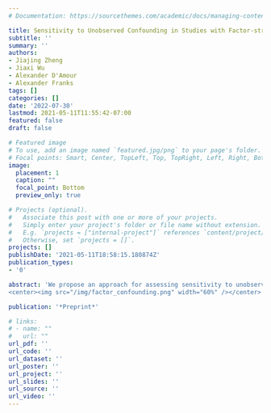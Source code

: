 ```yaml
---
# Documentation: https://sourcethemes.com/academic/docs/managing-content/

title: Sensitivity to Unobserved Confounding in Studies with Factor-structured Outcomes
subtitle: ''
summary: ''
authors:
- Jiajing Zheng
- Jiaxi Wu
- Alexander D'Amour
- Alexander Franks
tags: []
categories: []
date: '2022-07-30'
lastmod: 2021-05-11T11:55:42-07:00
featured: false
draft: false

# Featured image
# To use, add an image named `featured.jpg/png` to your page's folder.
# Focal points: Smart, Center, TopLeft, Top, TopRight, Left, Right, BottomLeft, Bottom, BottomRight.
image:
  placement: 1
  caption: ""
  focal_point: Bottom
  preview_only: true

# Projects (optional).
#   Associate this post with one or more of your projects.
#   Simply enter your project's folder or file name without extension.
#   E.g. `projects = ["internal-project"]` references `content/project/deep-learning/index.md`.
#   Otherwise, set `projects = []`.
projects: []
publishDate: '2021-05-11T18:58:15.180874Z'
publication_types:
- '0'

abstract: 'We propose an approach for assessing sensitivity to unobserved confounding in studies with multiple outcomes. Under a shared confounding assumption, we argue that it is often reasonable to use residual dependence amongst outcomes to infer a proxy distribution for unobserved confounders. We focus on a class of factor models for which we can bound the causal effects for all outcomes conditional on a single sensitivity parameter that represents the fraction of treatment variance explained by unobserved confounders.  We further characterize how causal ignorance regions shrink under assumptions about null control outcomes, propose strategies for benchmarking sensitivity parameters, and derive metrics for quantifying the robustness of effect estimates. Finally, we propose a Bayesian inference strategy for quantifying uncertainty and describe a practical sensitivity workflow which we demonstrate in both simulation and in a case study using data from the National Health and Nutrition Examination Survey (NHANES).
<center><img src="/img/factor_confounding.png" width="60%" /></center>'

publication: '*Preprint*'

# links:
# - name: ""
#   url: ""
url_pdf: ''
url_code: ''
url_dataset: ''
url_poster: ''
url_project: ''
url_slides: ''
url_source: ''
url_video: ''
---
```

